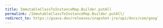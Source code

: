 ```yaml
---
title: ImmutableClassToInstanceMap.Builder.putAll
permalink: /ImmutableClassToInstanceMap.Builder.putAll/
redirect_to: https://guava.dev/releases/snapshot-jre/api/docs/com/google/common/collect/ImmutableClassToInstanceMap.Builder.html#putAll-java.util.Map-
---
```

